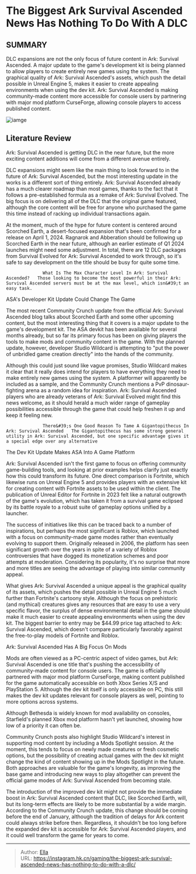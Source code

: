 # The Biggest Ark Survival Ascended News Has Nothing To Do With A DLC


## SUMMARY 



  DLC expansions are not the only focus of future content in Ark: Survival Ascended. A major update to the game&#39;s development kit is being planned to allow players to create entirely new games using the system.   The graphical quality of Ark: Survival Ascended&#39;s assets, which push the detail possible in Unreal Engine 5, makes it easier to create appealing environments when using the dev kit.   Ark: Survival Ascended is making community-made content more accessible for console users by partnering with major mod platform CurseForge, allowing console players to access published content.  

![iamge](https://static1.srcdn.com/wordpress/wp-content/uploads/2024/01/dinosaur-from-ark-survival-ascended.jpg)

## Literature Review

Ark: Survival Ascended is getting DLC in the near future, but the more exciting content additions will come from a different avenue entirely.




DLC expansions might seem like the main thing to look forward to in the future of Ark: Survival Ascended, but the most interesting update in the works is a different sort of thing entirely. Ark: Survival Ascended already has a much clearer roadmap than most games, thanks to the fact that it follows a pre-established formula as a remake of Ark: Survival Evolved. The big focus is on delivering all of the DLC that the original game featured, although the core content will be free for anyone who purchased the game this time instead of racking up individual transactions again.




At the moment, much of the hype for future content is centered around Scorched Earth, a desert-focused expansion that&#39;s been confirmed for a release on April 1, 2024. Ragnarok and Abberation should be following up Scorched Earth in the near future, although an earlier estimate of Q1 2024 launches might need some adjustment. In total, there are 12 DLC packages from Survival Evolved for Ark: Survival Ascended to work through, so it&#39;s safe to say development on the title should be busy for quite some time.

                  What Is The Max Character Level In Ark: Survival Ascended?   Those looking to become the most powerful in their Ark: Survival Ascended servers must be at the max level, which isn&#39;t an easy task.    


 ASA&#39;s Developer Kit Update Could Change The Game 
         

The most recent Community Crunch update from the official Ark: Survival Ascended blog talks about Scorched Earth and some other upcoming content, but the most interesting thing that it covers is a major update to the game&#39;s development kit. The ASA devkit has been available for several months already, but so far its primary focus has been on giving players the tools to make mods and community content in the game. With the planned update, however, developer Studio Wildcard is attempting to &#34;put the power of unbridled game creation directly&#34; into the hands of the community.




Although this could just sound like vague promises, Studio Wildcard makes it clear that it really does intend for players to have everything they need to make entirely new games using the system. A platformer will apparently be included as a sample, and the Community Crunch mentions a PvP dinosaur-fighting arena as a random idea for inspiration. Ark: Survival Ascended players who are already veterans of Ark: Survival Evolved might find this news welcome, as it should herald a much wider range of gameplay possibilities accessible through the game that could help freshen it up and keep it feeling new.

                  There&#39;s One Good Reason To Tame A Gigantopithecus In Ark: Survival Ascended   The Gigantopithecus has some strong general utility in Ark: Survival Ascended, but one specific advantage gives it a special edge over any alternative   



 The Dev Kit Update Makes ASA Into A Game Platform 
          




Ark: Survival Ascended isn&#39;t the first game to focus on offering community game-building tools, and looking at prior examples helps clarify just exactly how this could transform its future. One direct comparison is Fortnite, which likewise runs on Unreal Engine 5 and provides players with an extensive kit for creating content with Fortnite assets to be used within the client. The publication of Unreal Editor for Fortnite in 2023 felt like a natural outgrowth of the game&#39;s evolution, which has taken it from a survival game eclipsed by its battle royale to a robust suite of gameplay options unified by a launcher.

The success of initiatives like this can be traced back to a number of inspirations, but perhaps the most significant is Roblox, which launched with a focus on community-made game modes rather than eventually evolving to support them. Originally released in 2006, the platform has seen significant growth over the years in spite of a variety of Roblox controversies that have dogged its monetization schemes and poor attempts at moderation. Considering its popularity, it&#39;s no surprise that more and more titles are seeing the advantage of playing into similar community appeal.




What gives Ark: Survival Ascended a unique appeal is the graphical quality of its assets, which pushes the detail possible in Unreal Engine 5 much further than Fortnite&#39;s cartoony style. Although the focus on prehistoric (and mythical) creatures gives any resources that are easy to use a very specific flavor, the surplus of dense environmental detail in the game should make it much easier to create appealing environments when using the dev kit. The biggest barrier to entry may be $44.99 price tag attached to Ark: Survival Ascended, which doesn&#39;t compare particularly favorably against the free-to-play models of Fortnite and Roblox.



 Ark: Survival Ascended Has A Big Focus On Mods 
          

Mods are often viewed as a PC-centric aspect of video games, but Ark: Survival Ascended is one title that&#39;s pushing the accessibility of community-made content for console users. The game is officially partnered with major mod platform CurseForge, making content published for the game automatically accessible on both Xbox Series X/S and PlayStation 5. Although the dev kit itself is only accessible on PC, this still makes the dev kit updates relevant for console players as well, pointing to more options across systems.






Although Bethesda is widely known for mod availability on consoles, Starfield&#39;s planned Xbox mod platform hasn&#39;t yet launched, showing how low of a priority it can often be.




Community Crunch posts also highlight Studio Wildcard&#39;s interest in supporting mod content by including a Mods Spotlight session. At the moment, this tends to focus on newly made creatures or fresh cosmetic options, but the possibility of creating actual games with the dev kit might change the kind of content showing up in the Mods Spotlight in the future. Both approaches are valuable for the game&#39;s longevity, as improving the base game and introducing new ways to play altogether can prevent the official game modes of Ark: Survival Ascended from becoming stale.

The introduction of the improved dev kit might not provide the immediate boost in Ark: Survival Ascended content that DLC, like Scorched Earth, will, but its long-term effects are likely to be more substantial by a wide margin. According to the Community Crunch update, this change should be coming before the end of January, although the tradition of delays for Ark content could always strike before then. Regardless, it shouldn&#39;t be too long before the expanded dev kit is accessible for Ark: Survival Ascended players, and it could well transform the game for years to come.






---

> Author: [Ella](https://instagram.hk.cn/)  
> URL: https://instagram.hk.cn/gaming/the-biggest-ark-survival-ascended-news-has-nothing-to-do-with-a-dlc/  

